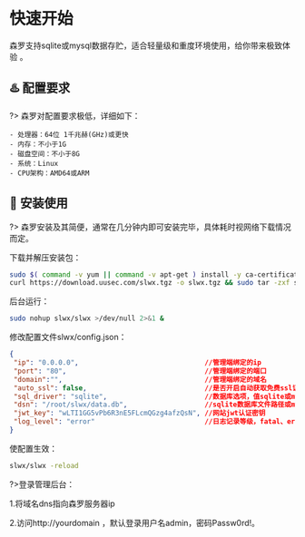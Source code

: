 # 快速开始
森罗支持sqlite或mysql数据存贮，适合轻量级和重度环境使用，给你带来极致体验 。



##  :hotsprings: 配置要求 <!-- {docsify-ignore} -->
?> 森罗对配置要求极低，详细如下：

  ```
  - 处理器：64位 1千兆赫(GHz)或更快
  - 内存：不小于1G
  - 磁盘空间：不小于8G
  - 系统：Linux
  - CPU架构：AMD64或ARM
  ```



## :rocket: 安装使用 <!-- {docsify-ignore} -->
?> 森罗安装及其简便，通常在几分钟内即可安装完毕，具体耗时视网络下载情况而定。

下载并解压安装包：

```bash
sudo $( command -v yum || command -v apt-get ) install -y ca-certificates
curl https://download.uusec.com/slwx.tgz -o slwx.tgz && sudo tar -zxf slwx.tgz && rm -f ./slwx.tgz
```

后台运行：

```bash
sudo nohup slwx/slwx >/dev/null 2>&1 &
```

修改配置文件slwx/config.json： 
```json
{
 "ip": "0.0.0.0",                               //管理端绑定的ip
 "port": "80",                                  //管理端绑定的端口
 "domain":"",                                   //管理端绑定的域名
 "auto_ssl": false,                             //是否开启自动获取免费ssl证书，确保此时端口为443
 "sql_driver": "sqlite",                        //数据库选项，值sqlite或mysql
 "dsn": "/root/slwx/data.db",                   //sqlite数据库文件路径或mysql数据库dsn连接信息
 "jwt_key": "wLTI1GG5vPb6R3nE5FLcmQGzg4afzQsN", //网站jwt认证密钥
 "log_level": "error"                           //日志记录等级，fatal、error、info、debug
}
```

使配置生效： 
```bash
slwx/slwx -reload
```

?>登录管理后台：

1.将域名dns指向森罗服务器ip

2.访问http://yourdomain ，默认登录用户名admin，密码Passw0rd!。

